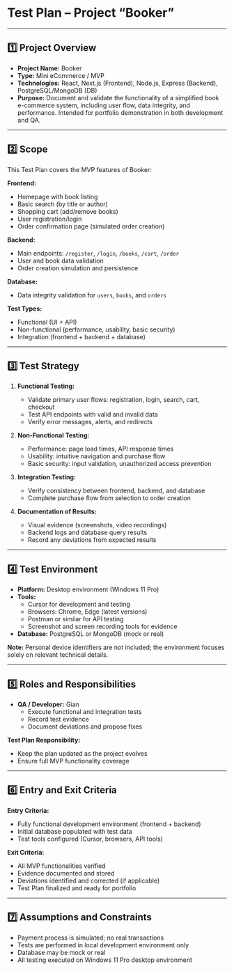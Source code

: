# Test Plan – Project “Booker”

---

## 1️⃣ Project Overview

- **Project Name:** Booker
- **Type:** Mini eCommerce / MVP
- **Technologies:** React, Next.js (Frontend), Node.js, Express (Backend), PostgreSQL/MongoDB (DB)
- **Purpose:** Document and validate the functionality of a simplified book e-commerce system, including user flow, data integrity, and performance. Intended for portfolio demonstration in both development and QA.

---

## 2️⃣ Scope

This Test Plan covers the MVP features of Booker:

**Frontend:**
- Homepage with book listing
- Basic search (by title or author)
- Shopping cart (add/remove books)
- User registration/login
- Order confirmation page (simulated order creation)

**Backend:**
- Main endpoints: `/register`, `/login`, `/books`, `/cart`, `/order`
- User and book data validation
- Order creation simulation and persistence

**Database:**
- Data integrity validation for `users`, `books`, and `orders`

**Test Types:**
- Functional (UI + API)
- Non-functional (performance, usability, basic security)
- Integration (frontend + backend + database)

---

## 3️⃣ Test Strategy

1. **Functional Testing:**
   - Validate primary user flows: registration, login, search, cart, checkout
   - Test API endpoints with valid and invalid data
   - Verify error messages, alerts, and redirects

2. **Non-Functional Testing:**
   - Performance: page load times, API response times
   - Usability: intuitive navigation and purchase flow
   - Basic security: input validation, unauthorized access prevention

3. **Integration Testing:**
   - Verify consistency between frontend, backend, and database
   - Complete purchase flow from selection to order creation

4. **Documentation of Results:**
   - Visual evidence (screenshots, video recordings)
   - Backend logs and database query results
   - Record any deviations from expected results

---

## 4️⃣ Test Environment

- **Platform:** Desktop environment (Windows 11 Pro)
- **Tools:**
  - Cursor for development and testing
  - Browsers: Chrome, Edge (latest versions)
  - Postman or similar for API testing
  - Screenshot and screen recording tools for evidence
- **Database:** PostgreSQL or MongoDB (mock or real)

**Note:** Personal device identifiers are not included; the environment focuses solely on relevant technical details.

---

## 5️⃣ Roles and Responsibilities

- **QA / Developer:** Gian
  - Execute functional and integration tests
  - Record test evidence
  - Document deviations and propose fixes

**Test Plan Responsibility:**
- Keep the plan updated as the project evolves
- Ensure full MVP functionality coverage

---

## 6️⃣ Entry and Exit Criteria

**Entry Criteria:**
- Fully functional development environment (frontend + backend)
- Initial database populated with test data
- Test tools configured (Cursor, browsers, API tools)

**Exit Criteria:**
- All MVP functionalities verified
- Evidence documented and stored
- Deviations identified and corrected (if applicable)
- Test Plan finalized and ready for portfolio

---

## 7️⃣ Assumptions and Constraints

- Payment process is simulated; no real transactions
- Tests are performed in local development environment only
- Database may be mock or real
- All testing executed on Windows 11 Pro desktop environment
